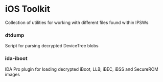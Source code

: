 # iOS Toolkit
Collection of utilities for working with different files found within IPSWs

### dtdump
Script for parsing decrypted DeviceTree blobs

### ida-iboot
IDA Pro plugin for loading decrypted iBoot, LLB, iBEC, iBSS and SecureROM images
